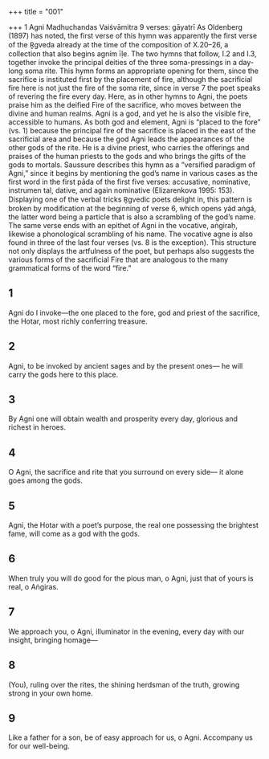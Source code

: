 +++
title = "001"

+++
1
Agni
Madhuchandas Vaiśvāmitra
9 verses: gāyatrī
As Oldenberg (1897) has noted, the first verse of this hymn was apparently the first  verse of the R̥gveda already at the time of the composition of X.20–26, a collection  that also begins agním īḷe. The two hymns that follow, I.2 and I.3, together invoke  the principal deities of the three soma-pressings in a day-long soma rite. This hymn  forms an appropriate opening for them, since the sacrifice is instituted first by the  placement of fire, although the sacrificial fire here is not just the fire of the soma  rite, since in verse 7 the poet speaks of revering the fire every day.
Here, as in other hymns to Agni, the poets praise him as the deified Fire of  the sacrifice, who moves between the divine and human realms. Agni is a god,  and yet he is also the visible fire, accessible to humans. As both god and element,  Agni is “placed to the fore” (vs. 1) because the principal fire of the sacrifice is  placed in the east of the sacrificial area and because the god Agni leads the  appearances of the other gods of the rite. He is a divine priest, who carries the  offerings and praises of the human priests to the gods and who brings the gifts of the gods to mortals. Saussure describes this hymn as a “versified paradigm of  Agni,” since it begins by mentioning the god’s name in various cases as the first  word in the first pāda of the first five verses: accusative, nominative, instrumen tal, dative, and again nominative (Elizarenkova 1995: 153). Displaying one of the  verbal tricks R̥gvedic poets delight in, this pattern is broken by modification at  the beginning of verse 6, which opens yád aṅgá, the latter word being a particle  that is also a scrambling of the god’s name. The same verse ends with an epithet  of Agni in the vocative, aṅgiraḥ, likewise a phonological scrambling of his name.  The vocative agne is also found in three of the last four verses (vs. 8 is the exception). This structure not only displays the artfulness of the poet, but perhaps also  suggests the various forms of the sacrificial Fire that are analogous to the many  grammatical forms of the word “fire.”
## 1
Agni do I invoke—the one placed to the fore, god and priest of the  sacrifice,
the Hotar, most richly conferring treasure.
## 2
Agni, to be invoked by ancient sages and by the present ones—
he will carry the gods here to this place.
## 3
By Agni one will obtain wealth and prosperity every day,
glorious and richest in heroes.
## 4
O Agni, the sacrifice and rite that you surround on every side—
it alone goes among the gods.
## 5
Agni, the Hotar with a poet’s purpose, the real one possessing the  brightest fame,
will come as a god with the gods.
## 6
When truly you will do good for the pious man, o Agni,
just that of yours is real, o Aṅgiras.
## 7
We approach you, o Agni, illuminator in the evening, every day with our  insight,
bringing homage—
## 8
(You), ruling over the rites, the shining herdsman of the truth,
growing strong in your own home.
## 9
Like a father for a son, be of easy approach for us, o Agni.
Accompany us for our well-being.